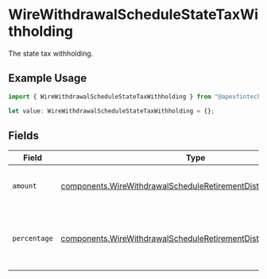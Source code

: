 # WireWithdrawalScheduleStateTaxWithholding

The state tax withholding.

## Example Usage

```typescript
import { WireWithdrawalScheduleStateTaxWithholding } from "@apexfintechsolutions/ascend-sdk/models/components";

let value: WireWithdrawalScheduleStateTaxWithholding = {};
```

## Fields

| Field                                                                                                                                                  | Type                                                                                                                                                   | Required                                                                                                                                               | Description                                                                                                                                            | Example                                                                                                                                                |
| ------------------------------------------------------------------------------------------------------------------------------------------------------ | ------------------------------------------------------------------------------------------------------------------------------------------------------ | ------------------------------------------------------------------------------------------------------------------------------------------------------ | ------------------------------------------------------------------------------------------------------------------------------------------------------ | ------------------------------------------------------------------------------------------------------------------------------------------------------ |
| `amount`                                                                                                                                               | [components.WireWithdrawalScheduleRetirementDistributionAmount](../../models/components/wirewithdrawalscheduleretirementdistributionamount.md)         | :heavy_minus_sign:                                                                                                                                     | Fixed USD amount to withhold for taxes.                                                                                                                | {<br/>"value": "1.23"<br/>}                                                                                                                            |
| `percentage`                                                                                                                                           | [components.WireWithdrawalScheduleRetirementDistributionPercentage](../../models/components/wirewithdrawalscheduleretirementdistributionpercentage.md) | :heavy_minus_sign:                                                                                                                                     | Percentage of total disbursement amount to withhold for taxes.                                                                                         | {<br/>"value": "11.25"<br/>}                                                                                                                           |